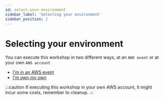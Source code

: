 ```yaml
---
id: select-your-environment
sidebar_label: 'Selecting your environment'
sidebar_position: 1
---
```


# Selecting your environment

You can execute this workshop in two different ways, at an `AWS event` or at your own `AWS account`

- [I'm in an AWS event](/docs/create-the-environment/aws-event)
- [I'm own my own](/docs/create-the-environment/deploy-cloudformation)

:::caution
If executing this workshop in your own AWS account, it might incur some costs, remember to cleanup.
:::